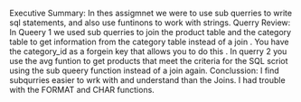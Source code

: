 Executive Summary:
  In thes assigmnet we were to use sub querries to write sql statements, and also use funtinons to work with strings.
Querry Review:
  In Queery 1 we used sub querries to join the product table and the category table to get information from the category table instead of a join . You have the category_id as a forgein key that allows you to do this .
  In querry 2 you use the avg funtion to get products that meet the criteria for the SQL scriot using the sub queery function instead of a join again.
Conclussion: I find subqurries easier to wrk with and understand than the Joins. I had trouble with the FORMAT and CHAR functions.  
